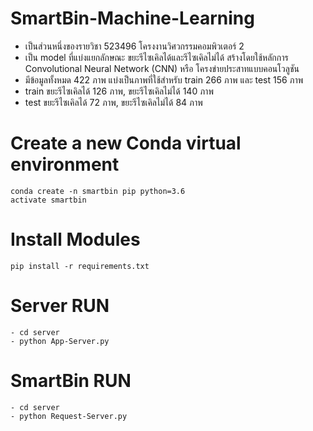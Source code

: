 # SmartBin-Machine-Learning
- เป็นส่วนหนึ่งของรายวิชา 523496 โครงงานวิศวกรรมคอมพิวเตอร์ 2
- เป็น model ที่แบ่งแยกลักษณะ ขยะรีไซเคิลได้และรีไซเคิลไม่ได้ สร้างโดยใช้หลักการ Convolutional Neural Network (CNN) หรือ โครงข่ายประสาทแบบคอนโวลูชัน 
- มีข้อมูลทั้งหมด 422 ภาพ แบ่งเป็นภาพที่ใช้สำหรับ train 266 ภาพ และ test 156 ภาพ
- train ขยะรีไซเคิลได้ 126 ภาพ, ขยะรีไซเคิลไม่ได้ 140 ภาพ
- test ขยะรีไซเคิลได้ 72 ภาพ, ขยะรีไซเคิลไม่ได้ 84 ภาพ

# Create a new Conda virtual environment
```
conda create -n smartbin pip python=3.6
activate smartbin
```
# Install Modules
```
pip install -r requirements.txt
```

# Server RUN
```
- cd server
- python App-Server.py
```

# SmartBin RUN
```
- cd server
- python Request-Server.py
```
